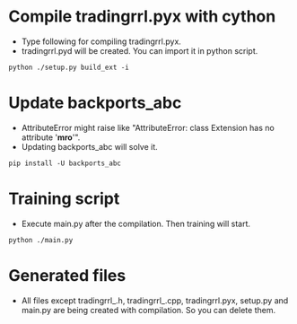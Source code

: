 # Compile tradingrrl.pyx with cython
- Type following for compiling tradingrrl.pyx.
- tradingrrl.pyd will be created. You can import it in python script.
```
python ./setup.py build_ext -i
```

# Update backports_abc
- AttributeError might raise like "AttributeError: class Extension has no attribute '__mro__'".
- Updating backports_abc will solve it.
```
pip install -U backports_abc
```
# Training script
- Execute main.py after the compilation. Then training will start.
```
python ./main.py
```

# Generated files
- All files except tradingrrl_.h, tradingrrl_.cpp, tradingrrl.pyx, setup.py and main.py are being created with 
compilation. So you can delete them.
